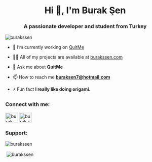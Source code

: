 <h1 align="center">Hi 👋, I'm Burak Şen</h1>
<h3 align="center">A passionate developer and student from Turkey</h3>

<p align="left"> <img src="https://komarev.com/ghpvc/?username=burakssen&label=Profile%20views&color=0e75b6&style=flat" alt="burakssen" /> </p>

- 🔭 I’m currently working on [QuitMe](https://github.com/burakssen/QuitMe)

- 👨‍💻 All of my projects are available at [burakssen.com](burakssen.com)

- 💬 Ask me about **QuitMe**

- 📫 How to reach me **buraksen7@hotmail.com**

- ⚡ Fun fact **I really like doing origami.**

<h3 align="left">Connect with me:</h3>
<p align="left">
<a href="https://linkedin.com/in/burak-ssen" target="blank"><img align="center" src="https://raw.githubusercontent.com/rahuldkjain/github-profile-readme-generator/master/src/images/icons/Social/linked-in-alt.svg" alt="burak-ssen" height="30" width="40" /></a>
<a href="https://instagram.com/burak.ssen" target="blank"><img align="center" src="https://raw.githubusercontent.com/rahuldkjain/github-profile-readme-generator/master/src/images/icons/Social/instagram.svg" alt="burak.ssen" height="30" width="40" /></a>
</p>

<h3 align="left">Support:</h3>

<p><img align="center" src="https://github-readme-stats.vercel.app/api/top-langs?username=burakssen&show_icons=true&locale=en&layout=compact" alt="burakssen" /></p>

<p>&nbsp;<img align="center" src="https://github-readme-stats.vercel.app/api?username=burakssen&show_icons=true&locale=en" alt="burakssen" /></p>
